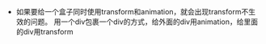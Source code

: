 - 如果要给一个盒子同时使用transform和animation，就会出现transform不生效的问题。
用一个div包裹一个div的方式，给外面的div用animation，给里面的div用transform
